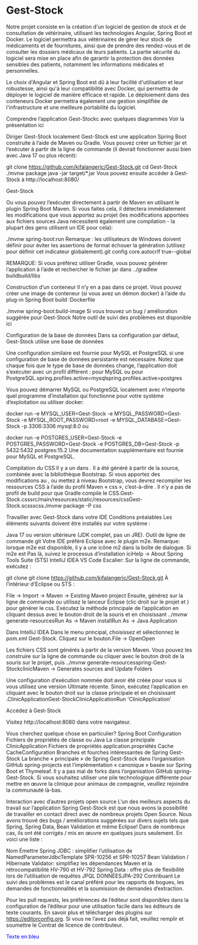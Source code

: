 # Gest-Stock
Notre projet consiste en la création d'un logiciel de gestion de stock et de consultation de vétérinaire, utilisant les technologies Angular, Spring Boot et Docker.
Le logiciel permettra aux vétérinaires de gérer leur stock de médicaments et de fournitures, ainsi que de prendre des rendez-vous et de consulter les dossiers médicaux de leurs patients. La partie sécurité du logiciel sera mise en place afin de garantir la protection des données sensibles des patients, notamment les informations médicales et personnelles.

Le choix d'Angular et Spring Boot est dû à leur facilité d'utilisation et leur robustesse, ainsi qu'à leur compatibilité avec Docker, qui permettra de déployer le logiciel de manière efficace et rapide. Le déploiement dans des conteneurs Docker permettra également une gestion simplifiée de l'infrastructure et une meilleure portabilité du logiciel.

Comprendre l’application Gest-Stockc avec quelques diagrammes
Voir la présentation ici

Diriger Gest-Stock localement
Gest-Stock est une application Spring Boot construite à l’aide de Maven ou Gradle. Vous pouvez créer un fichier jar et l’exécuter à partir de la ligne de commande (il devrait fonctionner aussi bien avec Java 17 ou plus récent):

git clone https://github.com/kifalangeric/Gest-Stock.git
cd Gest-Stock
./mvnw package
java -jar target/*.jar
Vous pouvez ensuite accéder à Gest-Stock à http://localhost:8080/

Gest-Stock

Ou vous pouvez l’exécuter directement à partir de Maven en utilisant le plugin Spring Boot Maven. Si vous faites cela, il détectera immédiatement les modifications que vous apportez au projet (les modifications apportées aux fichiers sources Java nécessitent également une compilation - la plupart des gens utilisent un IDE pour cela):

./mvnw spring-boot:run
Remarque : les utilisateurs de Windows doivent définir pour éviter les assertions de format échouer la génération (utilisez pour définir cet indicateur globalement).git config core.autocrlf true--global

REMARQUE: Si vous préférez utiliser Gradle, vous pouvez générer l’application à l’aide et rechercher le fichier jar dans ../gradlew buildbuild/libs

Construction d’un conteneur
Il n’y en a pas dans ce projet. Vous pouvez créer une image de conteneur (si vous avez un démon docker) à l’aide du plug-in Spring Boot build :Dockerfile

./mvnw spring-boot:build-image
Si vous trouvez un bug / amélioration suggérée pour Gest-Stock
Notre outil de suivi des problèmes est disponible ici

Configuration de la base de données
Dans sa configuration par défaut, Gest-Stock utilise une base de données 

Une configuration similaire est fournie pour MySQL et PostgreSQL si une configuration de base de données persistante est nécessaire. Notez que chaque fois que le type de base de données change, l’application doit s’exécuter avec un profil différent : pour MySQL ou pour PostgreSQL.spring.profiles.active=mysqlspring.profiles.active=postgres

Vous pouvez démarrer MySQL ou PostgreSQL localement avec n’importe quel programme d’installation qui fonctionne pour votre système d’exploitation ou utiliser docker:

docker run -e MYSQL_USER=Gest-Stock -e MYSQL_PASSWORD=Gest-Stock -e MYSQL_ROOT_PASSWORD=root -e MYSQL_DATABASE=Gest-Stock -p 3306:3306 mysql:8.0
ou

docker run -e POSTGRES_USER=Gest-Stock -e POSTGRES_PASSWORD=Gest-Stock -e POSTGRES_DB=Gest-Stock -p 5432:5432 postgres:15.2
Une documentation supplémentaire est fournie pour MySQL et PostgreSQL.

Compilation du CSS
Il y a un dans . Il a été généré à partir de la source, combinée avec la bibliothèque Bootstrap. Si vous apportez des modifications au , ou mettez à niveau Bootstrap, vous devrez recompiler les ressources CSS à l’aide du profil Maven « css », c’est-à-dire . Il n’y a pas de profil de build pour que Gradle compile le CSS.Gest-Stock.csssrc/main/resources/static/resources/cssGest-Stock.scssscss./mvnw package -P css

Travailler avec Gest-Stock dans votre IDE
Conditions préalables
Les éléments suivants doivent être installés sur votre système :

Java 17 ou version ultérieure (JDK complet, pas un JRE).
Outil de ligne de commande git
Votre IDE préféré
Eclipse avec le plugin m2e. Remarque: lorsque m2e est disponible, il y a une icône m2 dans la boîte de dialogue. Si m2e est Pas là, suivez le processus d’installation iciHelp -> About
Spring Tools Suite (STS)
IntelliJ IDEA
VS Code
Escalier:
Sur la ligne de commande, exécutez :

git clone git clone https://github.com/kifalangeric/Gest-Stock.git
À l’intérieur d’Eclipse ou STS :

File -> Import -> Maven -> Existing Maven project
Ensuite, générez sur la ligne de commande ou utilisez le lanceur Eclipse (clic droit sur le projet et ) pour générer le css. Exécutez la méthode principale de l’application en cliquant dessus avec le bouton droit de la souris et en choisissant ../mvnw generate-resourcesRun As -> Maven installRun As -> Java Application

Dans IntelliJ IDEA Dans le menu principal, choisissez et sélectionnez le pom.xml Gest-Stock. Cliquez sur le bouton.File -> OpenOpen

Les fichiers CSS sont générés à partir de la version Maven. Vous pouvez les construire sur la ligne de commande ou cliquer avec le bouton droit de la souris sur le projet, puis ../mvnw generate-resourcesspring-Gest-StockclinicMaven -> Generates sources and Update Folders

Une configuration d’exécution nommée doit avoir été créée pour vous si vous utilisez une version Ultimate récente. Sinon, exécutez l’application en cliquant avec le bouton droit sur la classe principale et en choisissant .ClinicApplicationGest-StockClinicApplicationRun 'ClinicApplication'

Accédez à Gest-Stock


Visitez http://localhost:8080 dans votre navigateur.

Vous cherchez quelque chose en particulier?
Spring Boot Configuration	Fichiers de propriétés de classe ou Java
La classe principale	ClinicApplication
Fichiers de propriétés	application.propriétés
Cache	CacheConfiguration
Branches et fourches intéressantes de Spring Gest-Stock
La branche « principale » de Spring Gest-Stock dans l’organisation GitHub spring-projects est l’implémentation « canonique » basée sur Spring Boot et Thymeleaf. Il y a pas mal de forks dans l’organisation GitHub spring-Gest-Stock. Si vous souhaitez utiliser une pile technologique différente pour mettre en œuvre la clinique pour animaux de compagnie, veuillez rejoindre la communauté là-bas.

Interaction avec d’autres projets open source
L’un des meilleurs aspects du travail sur l’application Spring Gest-Stock est que nous avons la possibilité de travailler en contact direct avec de nombreux projets Open Source. Nous avons trouvé des bugs / améliorations suggérées sur divers sujets tels que Spring, Spring Data, Bean Validation et même Eclipse! Dans de nombreux cas, ils ont été corrigés / mis en œuvre en quelques jours seulement. En voici une liste :

Nom	Émettre
Spring JDBC : simplifier l’utilisation de NamedParameterJdbcTemplate	SPR-10256 et SPR-10257
Bean Validation / Hibernate Validator: simplifiez les dépendances Maven et la rétrocompatibilité	HV-790 et HV-792
Spring Data : offre plus de flexibilité lors de l’utilisation de requêtes JPQL	DONNÉESJPA-292
Contribuant
Le suivi des problèmes est le canal préféré pour les rapports de bogues, les demandes de fonctionnalités et la soumission de demandes d’extraction.

Pour les pull requests, les préférences de l’éditeur sont disponibles dans la configuration de l’éditeur pour une utilisation facile dans les éditeurs de texte courants. En savoir plus et télécharger des plugins sur https://editorconfig.org. Si vous ne l’avez pas déjà fait, veuillez remplir et soumettre le Contrat de licence de contributeur.

<span style="color:blue">Texte en bleu</span>




